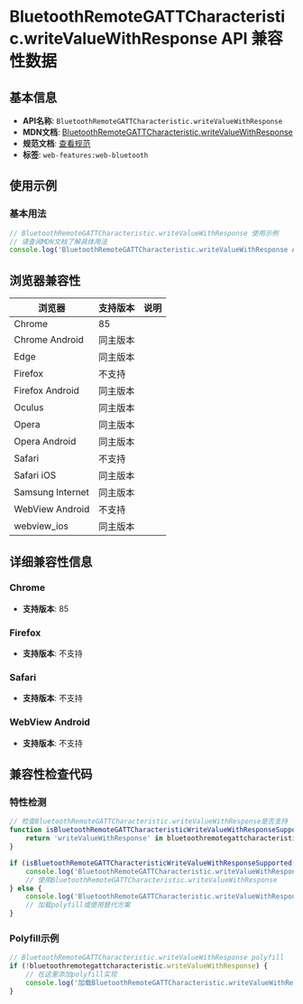 # BluetoothRemoteGATTCharacteristic.writeValueWithResponse API 兼容性数据

## 基本信息

- **API名称**: `BluetoothRemoteGATTCharacteristic.writeValueWithResponse`
- **MDN文档**: [BluetoothRemoteGATTCharacteristic.writeValueWithResponse](https://developer.mozilla.org/docs/Web/API/BluetoothRemoteGATTCharacteristic/writeValueWithResponse)
- **规范文档**: [查看规范](https://webbluetoothcg.github.io/web-bluetooth/#dom-bluetoothremotegattcharacteristic-writevaluewithresponse)
- **标签**: `web-features:web-bluetooth`

## 使用示例

### 基本用法

```javascript
// BluetoothRemoteGATTCharacteristic.writeValueWithResponse 使用示例
// 请查阅MDN文档了解具体用法
console.log('BluetoothRemoteGATTCharacteristic.writeValueWithResponse API');
```

## 浏览器兼容性

| 浏览器 | 支持版本 | 说明 |
|--------|----------|------|
| Chrome | 85 |  |
| Chrome Android | 同主版本 |  |
| Edge | 同主版本 |  |
| Firefox | 不支持 |  |
| Firefox Android | 同主版本 |  |
| Oculus | 同主版本 |  |
| Opera | 同主版本 |  |
| Opera Android | 同主版本 |  |
| Safari | 不支持 |  |
| Safari iOS | 同主版本 |  |
| Samsung Internet | 同主版本 |  |
| WebView Android | 不支持 |  |
| webview_ios | 同主版本 |  |

## 详细兼容性信息

### Chrome

- **支持版本**: 85

### Firefox

- **支持版本**: 不支持

### Safari

- **支持版本**: 不支持

### WebView Android

- **支持版本**: 不支持

## 兼容性检查代码

### 特性检测

```javascript
// 检查BluetoothRemoteGATTCharacteristic.writeValueWithResponse是否支持
function isBluetoothRemoteGATTCharacteristicWriteValueWithResponseSupported() {
    return 'writeValueWithResponse' in bluetoothremotegattcharacteristic && typeof bluetoothremotegattcharacteristic.writeValueWithResponse === 'function';
}

if (isBluetoothRemoteGATTCharacteristicWriteValueWithResponseSupported()) {
    console.log('BluetoothRemoteGATTCharacteristic.writeValueWithResponse 支持');
    // 使用BluetoothRemoteGATTCharacteristic.writeValueWithResponse
} else {
    console.log('BluetoothRemoteGATTCharacteristic.writeValueWithResponse 不支持，需要polyfill');
    // 加载polyfill或使用替代方案
}
```

### Polyfill示例

```javascript
// BluetoothRemoteGATTCharacteristic.writeValueWithResponse polyfill
if (!bluetoothremotegattcharacteristic.writeValueWithResponse) {
    // 在这里添加polyfill实现
    console.log('加载BluetoothRemoteGATTCharacteristic.writeValueWithResponse polyfill');
}
```

